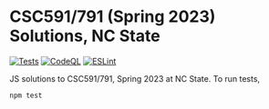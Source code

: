 # CSC591/791 (Spring 2023) Solutions, NC State

[![Tests](https://github.com/yrahul3910/csc591-s23/actions/workflows/test.yml/badge.svg)](https://github.com/yrahul3910/csc591-s23/actions/workflows/test.yml) [![CodeQL](https://github.com/yrahul3910/csc591-s23/actions/workflows/codeql.yml/badge.svg)](https://github.com/yrahul3910/csc591-s23/actions/workflows/codeql.yml) [![ESLint](https://github.com/yrahul3910/csc591-s23/actions/workflows/eslint.yml/badge.svg)](https://github.com/yrahul3910/csc591-s23/actions/workflows/eslint.yml)

JS solutions to CSC591/791, Spring 2023 at NC State. To run tests,

```
npm test
```
